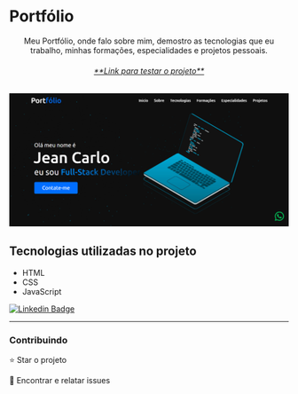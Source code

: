# Portfólio

<p align="center">Meu Portfólio, onde falo sobre mim, demostro as tecnologias que eu trabalho, minhas formações, especialidades e projetos pessoais. </p>

<h6 align="center"><a href="#">**Link para testar o projeto**</a></h6>

<img src="./assets/img/tela-principal.png">

## Tecnologias utilizadas no projeto
* HTML
* CSS
* JavaScript


[![Linkedin Badge](https://img.shields.io/badge/-JeanCarlo-blue?style=flat-square&logo=Linkedin&logoColor=white&link=https://www.linkedin.com/in/jeancarlotorre619b/)](https://www.linkedin.com/in/jeancarlotorre619b/)

<hr>
<h3>Contribuindo</h3>


⭐️ Star o projeto

🐛 Encontrar e relatar issues